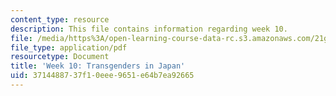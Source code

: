 ```yaml
---
content_type: resource
description: This file contains information regarding week 10.
file: /media/https%3A/open-learning-course-data-rc.s3.amazonaws.com/21g-067j-cultural-performances-of-asia-fall-2005/3714488737f10eee9651e64b7ea92665_MIT21G_067JF05_dis_qs10.pdf
file_type: application/pdf
resourcetype: Document
title: 'Week 10: Transgenders in Japan'
uid: 37144887-37f1-0eee-9651-e64b7ea92665
---
```

